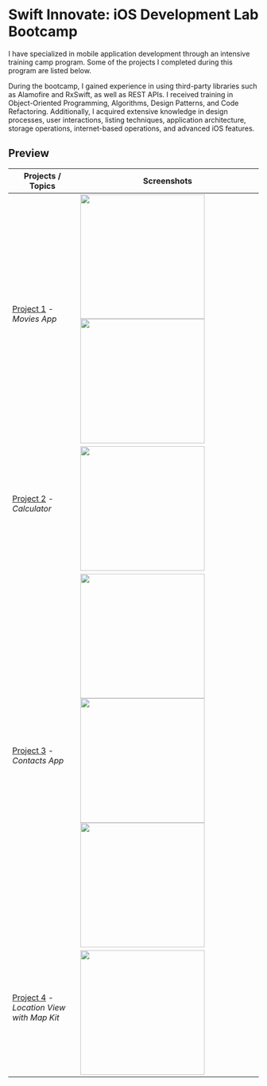 # Swift Innovate: iOS Development Lab Bootcamp

I have specialized in mobile application development through an intensive training camp program. Some of the projects I completed during this program are listed below.

During the bootcamp, I gained experience in using third-party libraries such as Alamofire and RxSwift, as well as REST APIs. I received training in Object-Oriented Programming, Algorithms, Design Patterns, and Code Refactoring. Additionally, I acquired extensive knowledge in design processes, user interactions, listing techniques, application architecture, storage operations, internet-based operations, and advanced iOS features.

## Preview


Projects / Topics                                                           | Screenshots
---                                                                         |---
[Project 1](https://github.com/ogulcandeniz-inac/Techcareer-iOS-Bootcamp/tree/main/Movies%20App) - *Movies App* <br/>                                           <br/><sub>                     </sub>  |<img width="250" src="https://github.com/ogulcandeniz-inac/Techcareer-iOS-Bootcamp/assets/109241786/9928a402-e254-4966-98a4-7b43d0deaf54"> <img width="250"  src="https://github.com/ogulcandeniz-inac/Techcareer-iOS-Bootcamp/assets/109241786/a1acd596-0bac-4232-8c02-dab8bf7549cc">|
[Project 2](https://github.com/ogulcandeniz-inac/Techcareer-iOS-Bootcamp/tree/main/Calculator) - *Calculator* <br/>                                           <br/><sub>                     </sub>  |<img width="250" src="https://github.com/ogulcandeniz-inac/Techcareer-iOS-Bootcamp/assets/109241786/f17feea7-277a-4f69-868c-6e28c42793b1">|
[Project 3](https://github.com/ogulcandeniz-inac/Techcareer-iOS-Bootcamp/tree/main/Contacts%20App%202) - *Contacts App* <br/>                                         <br/><sub>                       </sub>  |<img width="250" src="https://github.com/ogulcandeniz-inac/Techcareer-iOS-Bootcamp/assets/109241786/7ac08221-15a5-4c93-8c30-91837b35249c"> <img width="250"  src="https://github.com/ogulcandeniz-inac/Techcareer-iOS-Bootcamp/assets/109241786/7bb8dc96-ad94-41d4-a0ae-1f149a944143"><img width="250" src="https://github.com/ogulcandeniz-inac/Techcareer-iOS-Bootcamp/assets/109241786/9d17ce4f-40a4-4baf-b1eb-45a8c361380d">|
[Project 4](https://github.com/ogulcandeniz-inac/Techcareer-iOS-Bootcamp/tree/main/Location%20View%20with%20Map%20Kit) - *Location View with Map Kit* <br/>                                            <br/><sub>                     </sub>  |<img width="250" src="https://github.com/ogulcandeniz-inac/Techcareer-iOS-Bootcamp/assets/109241786/0ebdaafc-afb2-415d-a123-9fb58f66fff6">|

